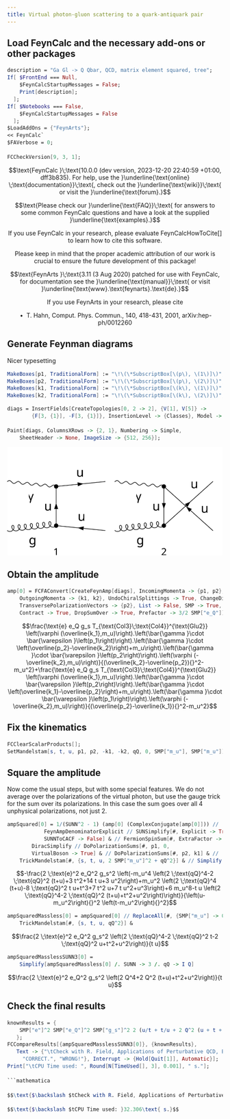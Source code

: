 ```yaml
---
title: Virtual photon-gluon scattering to a quark-antiquark pair
---
```



## Load FeynCalc and the necessary add-ons or other packages

```mathematica
description = "Ga Gl -> Q Qbar, QCD, matrix element squared, tree";
If[ $FrontEnd === Null, 
  	$FeynCalcStartupMessages = False; 
  	Print[description]; 
  ];
If[ $Notebooks === False, 
  	$FeynCalcStartupMessages = False 
  ];
$LoadAddOns = {"FeynArts"};
<< FeynCalc`
$FAVerbose = 0; 
 
FCCheckVersion[9, 3, 1];
```

$$\text{FeynCalc }\;\text{10.0.0 (dev version, 2023-12-20 22:40:59 +01:00, dff3b835). For help, use the }\underline{\text{online} \;\text{documentation}}\;\text{, check out the }\underline{\text{wiki}}\;\text{ or visit the }\underline{\text{forum}.}$$

$$\text{Please check our }\underline{\text{FAQ}}\;\text{ for answers to some common FeynCalc questions and have a look at the supplied }\underline{\text{examples}.}$$

$$\text{If you use FeynCalc in your research, please evaluate FeynCalcHowToCite[] to learn how to cite this software.}$$

$$\text{Please keep in mind that the proper academic attribution of our work is crucial to ensure the future development of this package!}$$

$$\text{FeynArts }\;\text{3.11 (3 Aug 2020) patched for use with FeynCalc, for documentation see the }\underline{\text{manual}}\;\text{ or visit }\underline{\text{www}.\text{feynarts}.\text{de}.}$$

$$\text{If you use FeynArts in your research, please cite}$$

$$\text{ $\bullet $ T. Hahn, Comput. Phys. Commun., 140, 418-431, 2001, arXiv:hep-ph/0012260}$$

## Generate Feynman diagrams

Nicer typesetting

```mathematica
MakeBoxes[p1, TraditionalForm] := "\!\(\*SubscriptBox[\(p\), \(1\)]\)";
MakeBoxes[p2, TraditionalForm] := "\!\(\*SubscriptBox[\(p\), \(2\)]\)";
MakeBoxes[k1, TraditionalForm] := "\!\(\*SubscriptBox[\(k\), \(1\)]\)";
MakeBoxes[k2, TraditionalForm] := "\!\(\*SubscriptBox[\(k\), \(2\)]\)";
```

```mathematica
diags = InsertFields[CreateTopologies[0, 2 -> 2], {V[1], V[5]} -> 
     	{F[3, {1}], -F[3, {1}]}, InsertionLevel -> {Classes}, Model -> "SMQCD"]; 
 
Paint[diags, ColumnsXRows -> {2, 1}, Numbering -> Simple, 
  	SheetHeader -> None, ImageSize -> {512, 256}];
```

![1vl288d72wdpw](img/1vl288d72wdpw.svg)

## Obtain the amplitude

```mathematica
amp[0] = FCFAConvert[CreateFeynAmp[diags], IncomingMomenta -> {p1, p2}, 
  	OutgoingMomenta -> {k1, k2}, UndoChiralSplittings -> True, ChangeDimension -> 4, 
  	TransversePolarizationVectors -> {p2}, List -> False, SMP -> True, 
  	Contract -> True, DropSumOver -> True, Prefactor -> 3/2 SMP["e_Q"]]
```

$$\frac{\text{e} e_Q g_s T_{\text{Col3}\;\text{Col4}}^{\text{Glu2}} \left(\varphi (\overline{k_1},m_u)\right).\left(\bar{\gamma }\cdot \bar{\varepsilon }\left(p_1\right)\right).\left(\bar{\gamma }\cdot \left(\overline{p_2}-\overline{k_2}\right)+m_u\right).\left(\bar{\gamma }\cdot \bar{\varepsilon }\left(p_2\right)\right).\left(\varphi (-\overline{k_2},m_u)\right)}{(\overline{k_2}-\overline{p_2}){}^2-m_u^2}+\frac{\text{e} e_Q g_s T_{\text{Col3}\;\text{Col4}}^{\text{Glu2}} \left(\varphi (\overline{k_1},m_u)\right).\left(\bar{\gamma }\cdot \bar{\varepsilon }\left(p_2\right)\right).\left(\bar{\gamma }\cdot \left(\overline{k_1}-\overline{p_2}\right)+m_u\right).\left(\bar{\gamma }\cdot \bar{\varepsilon }\left(p_1\right)\right).\left(\varphi (-\overline{k_2},m_u)\right)}{(\overline{p_2}-\overline{k_1}){}^2-m_u^2}$$

## Fix the kinematics

```mathematica
FCClearScalarProducts[];
SetMandelstam[s, t, u, p1, p2, -k1, -k2, qQ, 0, SMP["m_u"], SMP["m_u"]];
```

## Square the amplitude

Now come the usual steps, but with some special features. We do not average over the polarizations of the virtual photon, but use the gauge trick for the sum over its polarizations. In this case the sum goes over all 4 unphysical polarizations,  not just 2.

```mathematica
ampSquared[0] = 1/(SUNN^2 - 1) (amp[0] (ComplexConjugate[amp[0]])) // 
         	FeynAmpDenominatorExplicit // SUNSimplify[#, Explicit -> True, 
          	SUNNToCACF -> False] & // FermionSpinSum[#, ExtraFactor -> 1/2] & // 
      	DiracSimplify // DoPolarizationSums[#, p1, 0, 
       	VirtualBoson -> True] & // DoPolarizationSums[#, p2, k1] & // 
   	TrickMandelstam[#, {s, t, u, 2 SMP["m_u"]^2 + qQ^2}] & // Simplify
```

$$-\frac{2 \;\text{e}^2 e_Q^2 g_s^2 \left(-m_u^4 \left(2 \;\text{qQ}^4-2 \;\text{qQ}^2 (t+u)+3 t^2+14 t u+3 u^2\right)+m_u^2 \left(2 \;\text{qQ}^4 (t+u)-8 \;\text{qQ}^2 t u+t^3+7 t^2 u+7 t u^2+u^3\right)+6 m_u^8-t u \left(2 \;\text{qQ}^4-2 \;\text{qQ}^2 (t+u)+t^2+u^2\right)\right)}{\left(u-m_u^2\right){}^2 \left(t-m_u^2\right){}^2}$$

```mathematica
ampSquaredMassless[0] = ampSquared[0] // ReplaceAll[#, {SMP["m_u"] -> 0}] & // 
  	TrickMandelstam[#, {s, t, u, qQ^2}] &
```

$$\frac{2 \;\text{e}^2 e_Q^2 g_s^2 \left(2 \;\text{qQ}^4-2 \;\text{qQ}^2 t-2 \;\text{qQ}^2 u+t^2+u^2\right)}{t u}$$

```mathematica
ampSquaredMasslessSUNN3[0] = 
 	Simplify[ampSquaredMassless[0] /. SUNN -> 3 /. qQ -> I Q]
```

$$\frac{2 \;\text{e}^2 e_Q^2 g_s^2 \left(2 Q^4+2 Q^2 (t+u)+t^2+u^2\right)}{t u}$$

## Check the final results

```mathematica
knownResults = {
   	SMP["e"]^2 SMP["e_Q"]^2 SMP["g_s"]^2 2 (u/t + t/u + 2 Q^2 (u + t + Q^2)/(t u)) 
   };
FCCompareResults[{ampSquaredMasslessSUNN3[0]}, {knownResults}, 
   Text -> {"\tCheck with R. Field, Applications of Perturbative QCD, Eq 4.3.20:", 
     "CORRECT.", "WRONG!"}, Interrupt -> {Hold[Quit[1]], Automatic}];
Print["\tCPU Time used: ", Round[N[TimeUsed[], 3], 0.001], " s."];

```mathematica

$$\text{$\backslash $tCheck with R. Field, Applications of Perturbative QCD, Eq 4.3.20:} \;\text{CORRECT.}$$

$$\text{$\backslash $tCPU Time used: }32.306\text{ s.}$$